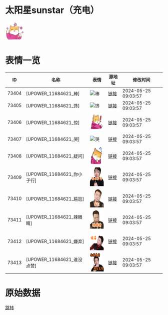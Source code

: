 # 太阳星sunstar（充电）

<img src="./cover.png" height="60" alt="cover" />

# 表情一览

|ID|名称|表情|源地址|修改时间|
|----|----|----|----|----|
|73404|[UPOWER_11684621_棒]|<img src="./pic/073404_%5BUPOWER_11684621_棒%5D.png" height="60" alt="棒"/>|[链接](https://i0.hdslb.com/bfs/garb/f455a3825fe2571aa58589f0bfe207dcb0b92700.png)|2024-05-25 09:03:57|
|73405|[UPOWER_11684621_馋]|<img src="./pic/073405_%5BUPOWER_11684621_馋%5D.png" height="60" alt="馋"/>|[链接](https://i0.hdslb.com/bfs/garb/2f6d6c65e0aa607561a4e3fd76e8762307bb8f52.png)|2024-05-25 09:03:57|
|73406|[UPOWER_11684621_惊]|<img src="./pic/073406_%5BUPOWER_11684621_惊%5D.png" height="60" alt="惊"/>|[链接](https://i0.hdslb.com/bfs/garb/afb7529aa8d423d78b8327c31dbb500235b64c67.png)|2024-05-25 09:03:57|
|73407|[UPOWER_11684621_哭]|<img src="./pic/073407_%5BUPOWER_11684621_哭%5D.png" height="60" alt="哭"/>|[链接](https://i0.hdslb.com/bfs/garb/20731500eb539442fa5854e58e02ee767b210b15.png)|2024-05-25 09:03:57|
|73408|[UPOWER_11684621_疑问]|<img src="./pic/073408_%5BUPOWER_11684621_疑问%5D.png" height="60" alt="疑问"/>|[链接](https://i0.hdslb.com/bfs/garb/c3c188b9e45447e799f07ea9dac48638fe85d500.png)|2024-05-25 09:03:57|
|73409|[UPOWER_11684621_你小子行]|<img src="./pic/073409_%5BUPOWER_11684621_你小子行%5D.png" height="60" alt="你小子行"/>|[链接](https://i0.hdslb.com/bfs/garb/43a5a0b44f5e4599b358cca27688b9bbf1b65b92.png)|2024-05-25 09:03:57|
|73410|[UPOWER_11684621_尴尬]|<img src="./pic/073410_%5BUPOWER_11684621_尴尬%5D.png" height="60" alt="尴尬"/>|[链接](https://i0.hdslb.com/bfs/garb/93043765eae6b66fa4b9de2e3737d1d25a111222.png)|2024-05-25 09:03:57|
|73411|[UPOWER_11684621_辣眼睛]|<img src="./pic/073411_%5BUPOWER_11684621_辣眼睛%5D.png" height="60" alt="辣眼睛"/>|[链接](https://i0.hdslb.com/bfs/garb/43345ddda59b92f57189e0f476636d1b32951c4b.png)|2024-05-25 09:03:57|
|73412|[UPOWER_11684621_嫌弃]|<img src="./pic/073412_%5BUPOWER_11684621_嫌弃%5D.png" height="60" alt="嫌弃"/>|[链接](https://i0.hdslb.com/bfs/garb/e729807520ffbf5146a21dfe5997e35177634290.png)|2024-05-25 09:03:57|
|73413|[UPOWER_11684621_谁没点赞]|<img src="./pic/073413_%5BUPOWER_11684621_谁没点赞%5D.png" height="60" alt="谁没点赞"/>|[链接](https://i0.hdslb.com/bfs/garb/1b3a67e77b8f640e201ea4d31c96b0ad31d124a1.png)|2024-05-25 09:03:57|

# 原始数据

[跳转](./raw.json)

